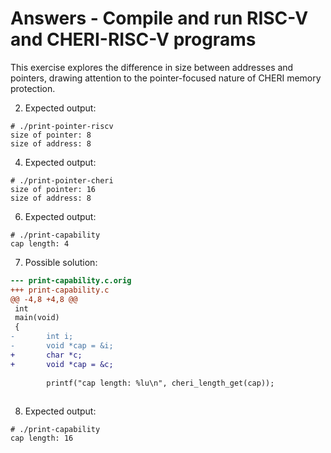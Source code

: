 # Answers - Compile and run RISC-V and CHERI-RISC-V programs

This exercise explores the difference in size between addresses and
pointers, drawing attention to the pointer-focused nature of CHERI memory
protection.

2. Expected output:
```
# ./print-pointer-riscv
size of pointer: 8
size of address: 8
```
4. Expected output:
```
# ./print-pointer-cheri
size of pointer: 16
size of address: 8
```
6. Expected output:
```
# ./print-capability
cap length: 4
```
7. Possible solution:
```diff
--- print-capability.c.orig
+++ print-capability.c
@@ -4,8 +4,8 @@
 int
 main(void)
 {
-       int i;
-       void *cap = &i;
+       char *c;
+       void *cap = &c;
 
        printf("cap length: %lu\n", cheri_length_get(cap));
 
```
8. Expected output:
```
# ./print-capability
cap length: 16
```

